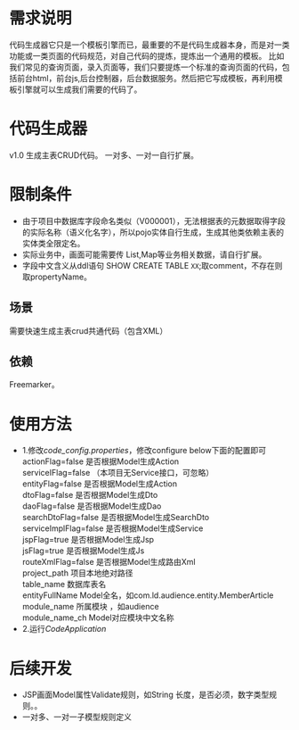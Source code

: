需求说明
========

代码生成器它只是一个模板引擎而已，最重要的不是代码生成器本身，而是对一类功能或一类页面的代码规范，对自己代码的提炼，提炼出一个通用的模板。
比如我们常见的查询页面，录入页面等，我们只要提炼一个标准的查询页面的代码，包括前台html，前台js,后台控制器，后台数据服务。然后把它写成模板，再利用模板引擎就可以生成我们需要的代码了。

代码生成器
========

v1.0 生成主表CRUD代码。
一对多、一对一自行扩展。

# 限制条件

- 由于项目中数据库字段命名类似（V000001），无法根据表的元数据取得字段的实际名称（语义化名字），所以pojo实体自行生成，生成其他类依赖主表的实体类全限定名。
- 实际业务中，画面可能需要传 List,Map等业务相关数据，请自行扩展。
- 字段中文含义从ddl语句 SHOW CREATE TABLE `XX`;取comment，不存在则取propertyName。

## 场景

需要快速生成主表crud共通代码（包含XML）

## 依赖

Freemarker。


# 使用方法

* 1.修改*code_config.properties*，修改configure below下面的配置即可 <br>
  actionFlag=false  	是否根据Model生成Action <br>
  serviceIFlag=false	（本项目无Service接口，可忽略） <br>
  entityFlag=false  	是否根据Model生成Action <br>
  dtoFlag=false			是否根据Model生成Dto <br>
  daoFlag=false			是否根据Model生成Dao <br>
  searchDtoFlag=false	是否根据Model生成SearchDto <br>
  serviceImplFlag=false	是否根据Model生成Service <br>
  jspFlag=true			是否根据Model生成Jsp <br>
  jsFlag=true			是否根据Model生成Js <br>
  routeXmlFlag=false 	是否根据Model生成路由Xml <br>
  project_path			项目本地绝对路径 <br>
  table_name			数据库表名 <br>
  entityFullName		Model全名，如com.ld.audience.entity.MemberArticle <br>
  module_name			所属模块 ，如audience <br>
  module_name_ch		Model对应模块中文名称 <br>
* 2.运行*CodeApplication*

# 后续开发
- JSP画面Model属性Validate规则，如String 长度，是否必须，数字类型规则。。
- 一对多、一对一子模型规则定义





		



				
